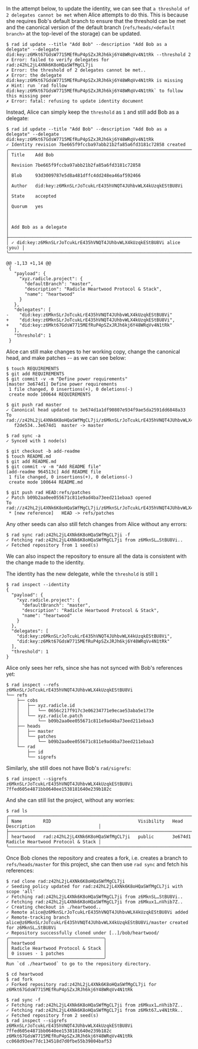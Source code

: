 In the attempt below, to update the identity, we can see that `a
threshold of 2 delegates cannot be met` when Alice attempts to do
this. This is because she requires Bob's default branch to ensure that
the threshold can be met and the canonical version of the default
branch (`refs/heads/<default branch>` at the top-level of the storage)
can be updated.

``` ~alice (fail)
$ rad id update --title "Add Bob" --description "Add Bob as a delegate" --delegate did:key:z6Mkt67GdsW7715MEfRuP4pSZxJRJh6kj6Y48WRqVv4N1tRk --threshold 2
✗ Error: failed to verify delegates for rad:z42hL2jL4XNk6K8oHQaSWfMgCL7ji
✗ Error: the threshold of 2 delegates cannot be met..
✗ Error: the delegate did:key:z6Mkt67GdsW7715MEfRuP4pSZxJRJh6kj6Y48WRqVv4N1tRk is missing
✗ Hint: run `rad follow did:key:z6Mkt67GdsW7715MEfRuP4pSZxJRJh6kj6Y48WRqVv4N1tRk` to follow this missing peer
✗ Error: fatal: refusing to update identity document
```

Instead, Alice can simply keep the `threshold` as `1` and still add Bob as a delegate:

``` ~alice
$ rad id update --title "Add Bob" --description "Add Bob as a delegate" --delegate did:key:z6Mkt67GdsW7715MEfRuP4pSZxJRJh6kj6Y48WRqVv4N1tRk
✓ Identity revision 7be665f9fccba97abb21b2fa85a6fd3181c72858 created
╭────────────────────────────────────────────────────────────────────────╮
│ Title    Add Bob                                                       │
│ Revision 7be665f9fccba97abb21b2fa85a6fd3181c72858                      │
│ Blob     93d3009787e5d8a481dffc4dd248ea46af592466                      │
│ Author   did:key:z6MknSLrJoTcukLrE435hVNQT4JUhbvWLX4kUzqkEStBU8Vi      │
│ State    accepted                                                      │
│ Quorum   yes                                                           │
│                                                                        │
│ Add Bob as a delegate                                                  │
├────────────────────────────────────────────────────────────────────────┤
│ ✓ did:key:z6MknSLrJoTcukLrE435hVNQT4JUhbvWLX4kUzqkEStBU8Vi alice (you) │
╰────────────────────────────────────────────────────────────────────────╯

@@ -1,13 +1,14 @@
 {
   "payload": {
     "xyz.radicle.project": {
       "defaultBranch": "master",
       "description": "Radicle Heartwood Protocol & Stack",
       "name": "heartwood"
     }
   },
   "delegates": [
-    "did:key:z6MknSLrJoTcukLrE435hVNQT4JUhbvWLX4kUzqkEStBU8Vi"
+    "did:key:z6MknSLrJoTcukLrE435hVNQT4JUhbvWLX4kUzqkEStBU8Vi",
+    "did:key:z6Mkt67GdsW7715MEfRuP4pSZxJRJh6kj6Y48WRqVv4N1tRk"
   ],
   "threshold": 1
 }
```

Alice can still make changes to her working copy, change the canonical
head, and make patches -- as we can see below:

``` ~alice
$ touch REQUIREMENTS
$ git add REQUIREMENTS
$ git commit -v -m "Define power requirements"
[master 3e674d1] Define power requirements
 1 file changed, 0 insertions(+), 0 deletions(-)
 create mode 100644 REQUIREMENTS
```

``` ~alice (stderr) RAD_SOCKET=/dev/null
$ git push rad master
✓ Canonical head updated to 3e674d1a1df90807e934f9ae5da2591dd6848a33
To rad://z42hL2jL4XNk6K8oHQaSWfMgCL7ji/z6MknSLrJoTcukLrE435hVNQT4JUhbvWLX4kUzqkEStBU8Vi
   f2de534..3e674d1  master -> master
```

``` ~alice
$ rad sync -a
✓ Synced with 1 node(s)
```

``` ~alice
$ git checkout -b add-readme
$ touch README.md
$ git add README.md
$ git commit -v -m "Add README file"
[add-readme 964513c] Add README file
 1 file changed, 0 insertions(+), 0 deletions(-)
 create mode 100644 README.md
```

``` ~alice (stderr) RAD_SOCKET=/dev/null
$ git push rad HEAD:refs/patches
✓ Patch b09b2aa0ee055671c811e9ad4ba73eed211ebaa3 opened
To rad://z42hL2jL4XNk6K8oHQaSWfMgCL7ji/z6MknSLrJoTcukLrE435hVNQT4JUhbvWLX4kUzqkEStBU8Vi
 * [new reference]   HEAD -> refs/patches
```

Any other seeds can also still fetch changes from Alice without any
errors:

``` ~seed
$ rad sync rad:z42hL2jL4XNk6K8oHQaSWfMgCL7ji -f
✓ Fetching rad:z42hL2jL4XNk6K8oHQaSWfMgCL7ji from z6MknSL…StBU8Vi..
✓ Fetched repository from 1 seed(s)
```

We can also inspect the repository to ensure all the data is
consistent with the change made to the identity.

The identity has the new delegate, while the `threshold` is still `1`

``` ~alice
$ rad inspect --identity
{
  "payload": {
    "xyz.radicle.project": {
      "defaultBranch": "master",
      "description": "Radicle Heartwood Protocol & Stack",
      "name": "heartwood"
    }
  },
  "delegates": [
    "did:key:z6MknSLrJoTcukLrE435hVNQT4JUhbvWLX4kUzqkEStBU8Vi",
    "did:key:z6Mkt67GdsW7715MEfRuP4pSZxJRJh6kj6Y48WRqVv4N1tRk"
  ],
  "threshold": 1
}
```

Alice only sees her refs, since she has not synced with Bob's
references yet:

``` ~alice
$ rad inspect --refs
z6MknSLrJoTcukLrE435hVNQT4JUhbvWLX4kUzqkEStBU8Vi
└── refs
    ├── cobs
    │   ├── xyz.radicle.id
    │   │   └── 0656c217f917c3e06234771e9ecae53aba5e173e
    │   └── xyz.radicle.patch
    │       └── b09b2aa0ee055671c811e9ad4ba73eed211ebaa3
    ├── heads
    │   ├── master
    │   └── patches
    │       └── b09b2aa0ee055671c811e9ad4ba73eed211ebaa3
    └── rad
        ├── id
        └── sigrefs
```

Similarly, she still does not have Bob's `rad/sigrefs`:

``` ~alice
$ rad inspect --sigrefs
z6MknSLrJoTcukLrE435hVNQT4JUhbvWLX4kUzqkEStBU8Vi 7ffed605e4871bb0640ee1538181640e239b182c
```

And she can still list the project, without any worries:

``` ~alice
$ rad ls
╭───────────────────────────────────────────────────────────────────────────────────────────────────────────╮
│ Name        RID                                 Visibility   Head      Description                        │
├───────────────────────────────────────────────────────────────────────────────────────────────────────────┤
│ heartwood   rad:z42hL2jL4XNk6K8oHQaSWfMgCL7ji   public       3e674d1   Radicle Heartwood Protocol & Stack │
╰───────────────────────────────────────────────────────────────────────────────────────────────────────────╯
```

Once Bob clones the repository and creates a fork, i.e. creates a
branch to `refs/heads/master` for this project, she can then use `rad
sync` and fetch his references:

``` ~bob
$ rad clone rad:z42hL2jL4XNk6K8oHQaSWfMgCL7ji
✓ Seeding policy updated for rad:z42hL2jL4XNk6K8oHQaSWfMgCL7ji with scope 'all'
✓ Fetching rad:z42hL2jL4XNk6K8oHQaSWfMgCL7ji from z6MknSL…StBU8Vi..
✓ Fetching rad:z42hL2jL4XNk6K8oHQaSWfMgCL7ji from z6Mkux1…nVhib7Z..
✓ Creating checkout in ./heartwood..
✓ Remote alice@z6MknSLrJoTcukLrE435hVNQT4JUhbvWLX4kUzqkEStBU8Vi added
✓ Remote-tracking branch alice@z6MknSLrJoTcukLrE435hVNQT4JUhbvWLX4kUzqkEStBU8Vi/master created for z6MknSL…StBU8Vi
✓ Repository successfully cloned under [..]/bob/heartwood/
╭────────────────────────────────────╮
│ heartwood                          │
│ Radicle Heartwood Protocol & Stack │
│ 0 issues · 1 patches               │
╰────────────────────────────────────╯
Run `cd ./heartwood` to go to the repository directory.
```

``` ~bob
$ cd heartwood
$ rad fork
✓ Forked repository rad:z42hL2jL4XNk6K8oHQaSWfMgCL7ji for z6Mkt67GdsW7715MEfRuP4pSZxJRJh6kj6Y48WRqVv4N1tRk
```

``` ~alice
$ rad sync -f
✓ Fetching rad:z42hL2jL4XNk6K8oHQaSWfMgCL7ji from z6Mkux1…nVhib7Z..
✓ Fetching rad:z42hL2jL4XNk6K8oHQaSWfMgCL7ji from z6Mkt67…v4N1tRk..
✓ Fetched repository from 2 seed(s)
$ rad inspect --sigrefs
z6MknSLrJoTcukLrE435hVNQT4JUhbvWLX4kUzqkEStBU8Vi 7ffed605e4871bb0640ee1538181640e239b182c
z6Mkt67GdsW7715MEfRuP4pSZxJRJh6kj6Y48WRqVv4N1tRk cc068d93ee77dc134518d7d0fbe55b39804baf53
```
